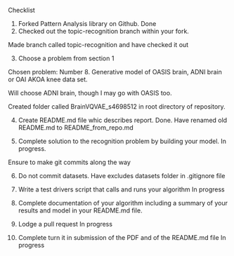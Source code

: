Checklist

1. Forked Pattern Analysis library on Github. Done
2. Checked out the topic-recognition branch within your fork.

Made branch called topic-recognition and have checked it out

3. Choose a problem from section 1

Chosen problem: Number 8. Generative model of OASIS brain, ADNI brain or OAI AKOA knee data set.

Will choose ADNI brain, though I may go with OASIS too.

Created folder called BrainVQVAE_s4698512 in root directory of repository.

4. Create README.md file whic describes report. Done. Have renamed old README.md to README_from_repo.md

5. Complete solution to the recognition problem by building your model. In progress.

Ensure to make git commits along the way

6. Do not commit datasets.
   Have excludes datasets folder in .gitignore file

7. Write a test drivers script that calls and runs your algorithm
   In progress

8. Complete documentation of your algorithm including a summary of your results and model in your README.md file.

9. Lodge a pull request
   In progress

10. Complete turn it in submission of the PDF and of the README.md file
    In progress
